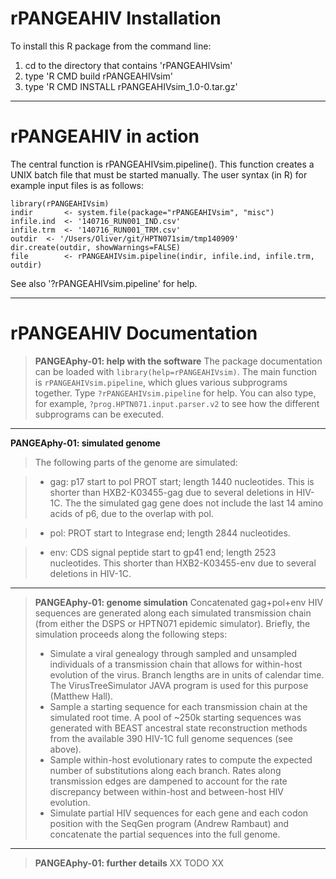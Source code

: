 
rPANGEAHIV Installation
======================

To install this R package from the command line: 

 1. cd to the directory that contains 'rPANGEAHIVsim' 
 2. type 'R CMD build rPANGEAHIVsim'  
 3. type 'R CMD INSTALL rPANGEAHIVsim_1.0-0.tar.gz'


----------

rPANGEAHIV in action
======================
The central function is rPANGEAHIVsim.pipeline(). This function creates a UNIX batch file that must be started manually. The user syntax (in R) for example input files is as follows:

    library(rPANGEAHIVsim)
    indir		<- system.file(package="rPANGEAHIVsim", "misc")
    infile.ind	<- '140716_RUN001_IND.csv'
    infile.trm	<- '140716_RUN001_TRM.csv'
    outdir	<- '/Users/Oliver/git/HPTN071sim/tmp140909'
    dir.create(outdir, showWarnings=FALSE)
    file		<- rPANGEAHIVsim.pipeline(indir, infile.ind, infile.trm, outdir)

See also '?rPANGEAHIVsim.pipeline' for help.


----------
 
rPANGEAHIV Documentation
======================

> **PANGEAphy-01: help with the software**
The package documentation can be loaded with `library(help=rPANGEAHIVsim)`. The main function is `rPANGEAHIVsim.pipeline`, which glues various subprograms together. Type `?rPANGEAHIVsim.pipeline` for help. You can also type, for example,  `?prog.HPTN071.input.parser.v2` to see how the different subprograms can be executed. 

----------

 **PANGEAphy-01: simulated genome**
> The following parts of the genome are simulated:

> - gag: p17 start to pol PROT start; length 1440 nucleotides. This is shorter than HXB2-K03455-gag due to several deletions in HIV-1C. The the simulated gag gene does not include the last 14 amino acids of p6, due to the overlap with pol.

> - pol: PROT start to Integrase end; length 2844 nucleotides. 

> - env: CDS signal peptide start to gp41 end; length 2523 nucleotides. This shorter than HXB2-K03455-env due to several deletions in HIV-1C.

----------

> **PANGEAphy-01: genome simulation**
> Concatenated gag+pol+env HIV sequences are generated along each simulated transmission chain (from either the DSPS or HPTN071 epidemic simulator). Briefly, the simulation proceeds along the following steps:
> 
> - Simulate a viral genealogy through sampled and unsampled individuals of a transmission chain that allows for within-host evolution of the virus. Branch lengths are in units of calendar time. The VirusTreeSimulator JAVA program is used for this purpose (Matthew Hall).
> - Sample a starting sequence for each transmission chain at the simulated root time. A pool of ~250k starting sequences was generated with BEAST ancestral state reconstruction methods from the available 390 HIV-1C full genome sequences (see above).
> - Sample within-host evolutionary rates to compute the expected number of substitutions along each branch. Rates along transmission edges are dampened to account for the rate discrepancy between within-host and between-host HIV evolution.
> - Simulate partial HIV sequences for each gene and each codon position with the SeqGen program (Andrew Rambaut) and concatenate the partial sequences into the full genome.

----------

> **PANGEAphy-01: further details**
> XX TODO XX
>

